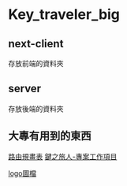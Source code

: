# Key_traveler_big

## next-client

存放前端的資料夾

## server

存放後端的資料夾

## 大專有用到的東西
[路由規畫表](https://docs.google.com/spreadsheets/d/1ToiMmJx-ZmSnj73OWcbF4nLgNXNAt92rZ9A2c5FaVRM/edit#gid=0)
[鍵之旅人-專案工作項目]([https://docs.google.com/spreadsheets/d/1ToiMmJx-ZmSnj73OWcbF4nLgNXNAt92rZ9A2c5FaVRM/edit#gid=0](https://docs.google.com/document/d/1XAEhP3QKlVKMg-fHnSYH3jWg6Ug33e2rM_twZngaotk/edit#heading=h.7dgppiozh6pm)https://docs.google.com/document/d/1XAEhP3QKlVKMg-fHnSYH3jWg6Ug33e2rM_twZngaotk/edit#heading=h.7dgppiozh6pm)

[logo圖檔](https://drive.google.com/drive/folders/1vpp4Dgiq2rkQOmy3r6N7sPKqFFQiGUe8)
